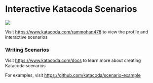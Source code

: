 # Interactive Katacoda Scenarios

[![](http://shields.katacoda.com/katacoda/rammohan478/count.svg)](https://www.katacoda.com/rammohan478 "Get your profile on Katacoda.com")

Visit https://www.katacoda.com/rammohan478 to view the profile and interactive scenarios

### Writing Scenarios
Visit https://www.katacoda.com/docs to learn more about creating Katacoda scenarios

For examples, visit https://github.com/katacoda/scenario-example
